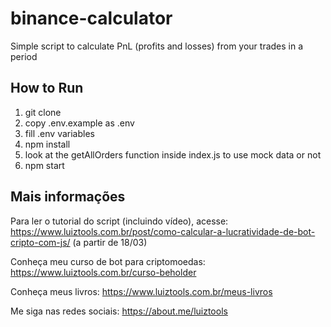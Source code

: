# binance-calculator
Simple script to calculate PnL (profits and losses) from your trades in a period

## How to Run

1. git clone
2. copy .env.example as .env
3. fill .env variables
4. npm install
5. look at the getAllOrders function inside index.js to use mock data or not
6. npm start

## Mais informações

Para ler o tutorial do script (incluindo vídeo), acesse: https://www.luiztools.com.br/post/como-calcular-a-lucratividade-de-bot-cripto-com-js/ (a partir de 18/03)

Conheça meu curso de bot para criptomoedas: https://www.luiztools.com.br/curso-beholder

Conheça meus livros: https://www.luiztools.com.br/meus-livros

Me siga nas redes sociais: https://about.me/luiztools
